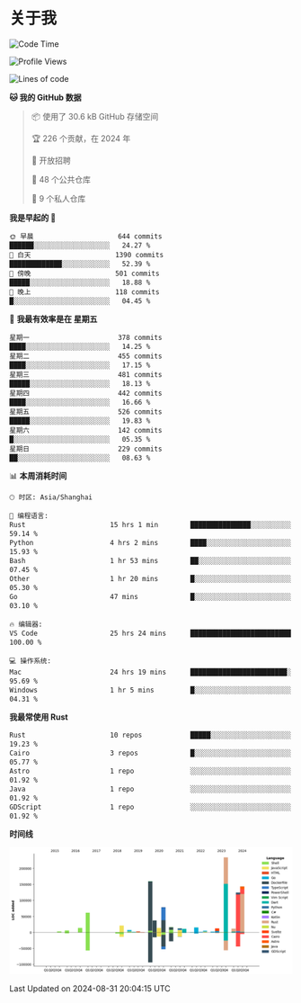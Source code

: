 # 关于我

<!--START_SECTION:waka-->
![Code Time](http://img.shields.io/badge/Code%20Time-3%2C112%20hrs%2027%20mins-blue)

![Profile Views](http://img.shields.io/badge/%E4%B8%AA%E4%BA%BA%E8%B5%84%E6%96%99%E8%A7%82%E7%9C%8B%E6%AC%A1%E6%95%B0-0-blue)

![Lines of code](https://img.shields.io/badge/%E4%BB%8E%E3%80%8CHello%20World%E3%80%8D%E8%B5%B7%E6%88%91%E5%B7%B2%E7%BB%8F%E5%86%99%E4%BA%86-995.8%20thousand%20%E8%A1%8C%E4%BB%A3%E7%A0%81-blue)

**🐱 我的 GitHub 数据** 

> 📦  使用了 30.6 kB GitHub 存储空间 
 > 
> 🏆 226 个贡献，在 2024 年
 > 
> 💼 开放招聘
 > 
> 📜 48 个公共仓库 
 > 
> 🔑 9 个私人仓库 
 > 
**我是早起的 🐤** 

```text
🌞 早晨                     644 commits         ██████░░░░░░░░░░░░░░░░░░░   24.27 % 
🌆 白天                     1390 commits        █████████████░░░░░░░░░░░░   52.39 % 
🌃 傍晚                     501 commits         █████░░░░░░░░░░░░░░░░░░░░   18.88 % 
🌙 晚上                     118 commits         █░░░░░░░░░░░░░░░░░░░░░░░░   04.45 % 
```
📅 **我最有效率是在 星期五** 

```text
星期一                      378 commits         ████░░░░░░░░░░░░░░░░░░░░░   14.25 % 
星期二                      455 commits         ████░░░░░░░░░░░░░░░░░░░░░   17.15 % 
星期三                      481 commits         █████░░░░░░░░░░░░░░░░░░░░   18.13 % 
星期四                      442 commits         ████░░░░░░░░░░░░░░░░░░░░░   16.66 % 
星期五                      526 commits         █████░░░░░░░░░░░░░░░░░░░░   19.83 % 
星期六                      142 commits         █░░░░░░░░░░░░░░░░░░░░░░░░   05.35 % 
星期日                      229 commits         ██░░░░░░░░░░░░░░░░░░░░░░░   08.63 % 
```


📊 **本周消耗时间** 

```text
🕑︎ 时区: Asia/Shanghai

💬 编程语言: 
Rust                     15 hrs 1 min        ███████████████░░░░░░░░░░   59.14 % 
Python                   4 hrs 2 mins        ████░░░░░░░░░░░░░░░░░░░░░   15.93 % 
Bash                     1 hr 53 mins        ██░░░░░░░░░░░░░░░░░░░░░░░   07.45 % 
Other                    1 hr 20 mins        █░░░░░░░░░░░░░░░░░░░░░░░░   05.30 % 
Go                       47 mins             █░░░░░░░░░░░░░░░░░░░░░░░░   03.10 % 

🔥 编辑器: 
VS Code                  25 hrs 24 mins      █████████████████████████   100.00 % 

💻 操作系统: 
Mac                      24 hrs 19 mins      ████████████████████████░   95.69 % 
Windows                  1 hr 5 mins         █░░░░░░░░░░░░░░░░░░░░░░░░   04.31 % 
```

**我最常使用 Rust** 

```text
Rust                     10 repos            █████░░░░░░░░░░░░░░░░░░░░   19.23 % 
Cairo                    3 repos             █░░░░░░░░░░░░░░░░░░░░░░░░   05.77 % 
Astro                    1 repo              ░░░░░░░░░░░░░░░░░░░░░░░░░   01.92 % 
Java                     1 repo              ░░░░░░░░░░░░░░░░░░░░░░░░░   01.92 % 
GDScript                 1 repo              ░░░░░░░░░░░░░░░░░░░░░░░░░   01.92 % 
```



**时间线**

![Lines of Code chart](https://raw.githubusercontent.com/catusax/catusax/master/assets/bar_graph.png)


 Last Updated on 2024-08-31 20:04:15 UTC
<!--END_SECTION:waka-->
